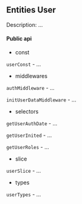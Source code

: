 ## Entities User

Description: ...

#### Public api

- const

`userConst` - ...

- middlewares

`authMiddleware` - ...

`initUserDataMiddleware` - ...

- selectors

`getUserAuthDate` - ...

`getUserInited` - ...

`getUserRoles` - ...

- slice

`userSlice` - ...

- types

`userTypes` - ...
